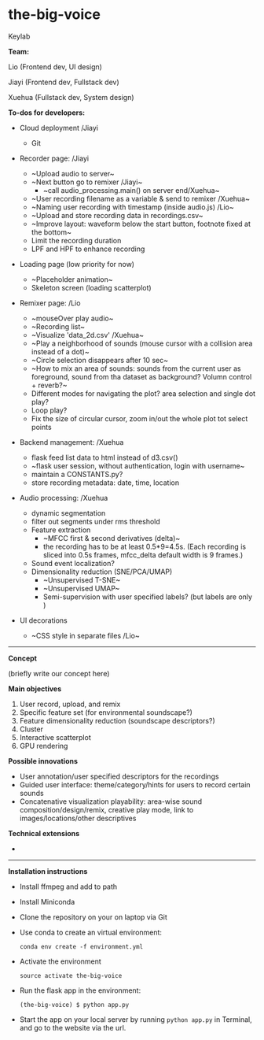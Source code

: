# the-big-voice

Keylab

**Team:** 

Lio (Frontend dev, UI design)

Jiayi (Frontend dev, Fullstack dev)

Xuehua (Fullstack dev, System design)

**To-dos for developers:**

- Cloud deployment /Jiayi
    - Git

- Recorder page: /Jiayi
    - ~Upload audio to server~
    - ~Next button go to remixer /Jiayi~
        - ~call audio_processing.main() on server end/Xuehua~
    - ~User recording filename as a variable & send to remixer /Xuehua~
    - ~Naming user recording with timestamp (inside audio.js) /Lio~
    - ~Upload and store recording data in recordings.csv~
    - ~Improve layout: waveform below the start button, footnote fixed at the bottom~
    - Limit the recording duration
    - LPF and HPF to enhance recording

- Loading page (low priority for now)
    - ~Placeholder animation~
    - Skeleton screen (loading scatterplot)

- Remixer page: /Lio
    - ~mouseOver play audio~
    - ~Recording list~
    - ~Visualize 'data_2d.csv' /Xuehua~
    - ~Play a neighborhood of sounds (mouse cursor with a collision area instead of a dot)~
    - ~Circle selection disappears after 10 sec~
    - ~How to mix an area of sounds: sounds from the current user as foreground, sound from tha dataset as background? Volumn control + reverb?~
    - Different modes for navigating the plot? area selection and single dot play?
    - Loop play?
    - Fix the size of circular cursor, zoom in/out the whole plot tot select points

- Backend management: /Xuehua
    - flask feed list data to html instead of d3.csv()
    - ~flask user session, without authentication, login with username~
    - maintain a CONSTANTS.py?
    - store recording metadata: date, time, location

- Audio processing: /Xuehua
    - dynamic segmentation
    - filter out segments under rms threshold
    - Feature extraction
        - ~MFCC first & second derivatives (delta)~
        - the recording has to be at least 0.5*9=4.5s. (Each recording is sliced into 0.5s frames, mfcc_delta default width is 9 frames.)
    - Sound event localization?
    - Dimensionality reduction (SNE/PCA/UMAP)
        - ~Unsupervised T-SNE~
        - ~Unsupervised UMAP~
        - Semi-supervision with user specified labels? (but labels are only )

- UI decorations
    - ~CSS style in separate files /Lio~


---

**Concept**

(briefly write our concept here)

**Main objectives**

1. User record, upload, and remix
2. Specific feature set (for environmental soundscape?)
3. Feature dimensionality reduction (soundscape descriptors?)
4. Cluster
4. Interactive scatterplot
4. GPU rendering

**Possible innovations**

- User annotation/user specified descriptors for the recordings
- Guided user interface: theme/category/hints for users to record certain sounds
- Concatenative visualization playability: area-wise sound composition/design/remix, creative play mode, link to images/locations/other descriptives

**Technical extensions**

- 

---

**Installation instructions**

- Install ffmpeg and add to path

- Install Miniconda

- Clone the repository on your on laptop via Git

- Use conda to create an virtual environment:

    `conda env create -f environment.yml`

- Activate the environment

    `source activate the-big-voice`

- Run the flask app in the environment:

    `(the-big-voice) $ python app.py`

- Start the app on your local server by running `python app.py` in Terminal, and go to the website via the url.